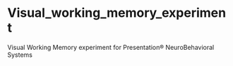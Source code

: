 # Visual_working_memory_experiment
Visual Working Memory experiment for Presentation® NeuroBehavioral Systems
